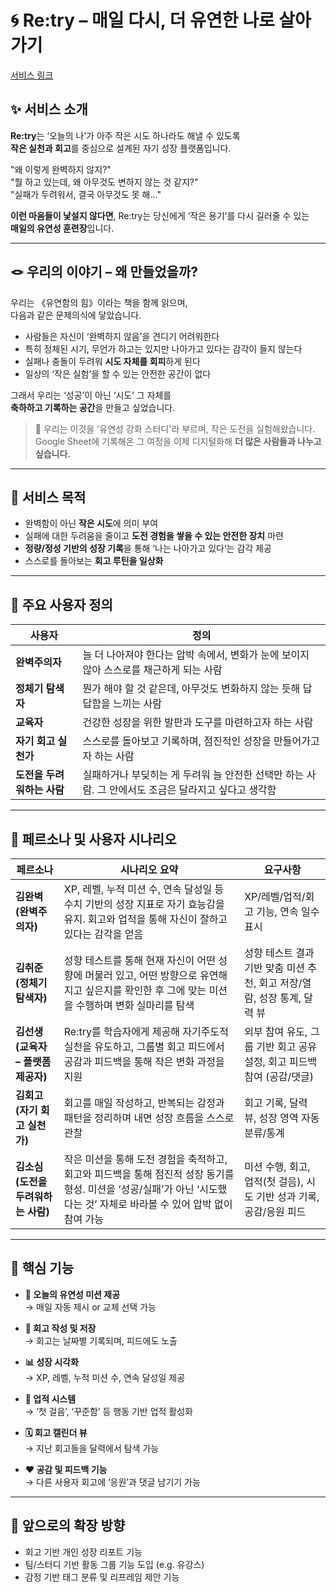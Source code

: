 # 🌀 Re:try – 매일 다시, 더 유연한 나로 살아가기
[서비스 링크](https://daily-flex-builder.lovable.app/)

## ✨ 서비스 소개

**Re:try**는 ‘오늘의 나’가 아주 작은 시도 하나라도 해낼 수 있도록  
**작은 실천과 회고**를 중심으로 설계된 자기 성장 플랫폼입니다.  

"왜 이렇게 완벽하지 않지?"  
"뭘 하고 있는데, 왜 아무것도 변하지 않는 것 같지?"  
"실패가 두려워서, 결국 아무것도 못 해..."  

**이런 마음들이 낯설지 않다면**,
Re:try는 당신에게 ‘작은 용기’를 다시 길러줄 수 있는  
**매일의 유연성 훈련장**입니다.

---

## 🪢 우리의 이야기 – 왜 만들었을까?

우리는 《유연함의 힘》이라는 책을 함께 읽으며,  
다음과 같은 문제의식에 닿았습니다.

- 사람들은 자신이 ‘완벽하지 않음’을 견디기 어려워한다  
- 특히 정체된 시기, 무언가 하고는 있지만 나아가고 있다는 감각이 들지 않는다  
- 실패나 충돌이 두려워 **시도 자체를 회피**하게 된다  
- 일상의 ‘작은 실험’을 할 수 있는 안전한 공간이 없다  

그래서 우리는 ‘성공’이 아닌 ‘시도’ 그 자체를  
**축하하고 기록하는 공간**을 만들고 싶었습니다.

> 💬 우리는 이것을 '유연성 강화 스터디'라 부르며, 작은 도전을 실험해왔습니다.  
> Google Sheet에 기록해온 그 여정을 이제 디지털화해 **더 많은 사람들과 나누고 싶습니다.**

---

## 🎯 서비스 목적

- 완벽함이 아닌 **작은 시도**에 의미 부여  
- 실패에 대한 두려움을 줄이고 **도전 경험을 쌓을 수 있는 안전한 장치** 마련  
- **정량/정성 기반의 성장 기록**을 통해 ‘나는 나아가고 있다’는 감각 제공  
- 스스로를 돌아보는 **회고 루틴을 일상화**  

---

## 👤 주요 사용자 정의

| 사용자 | 정의 |
|--------|------|
| **완벽주의자** | 늘 더 나아져야 한다는 압박 속에서, 변화가 눈에 보이지 않아 스스로를 채근하게 되는 사람 |
| **정체기 탐색자** | 뭔가 해야 할 것 같은데, 아무것도 변화하지 않는 듯해 답답함을 느끼는 사람 |
| **교육자** | 건강한 성장을 위한 발판과 도구를 마련하고자 하는 사람 |
| **자기 회고 실천가** | 스스로를 돌아보고 기록하며, 점진적인 성장을 만들어가고자 하는 사람 |
| **도전을 두려워하는 사람** | 실패하거나 부딪히는 게 두려워 늘 안전한 선택만 하는 사람. 그 안에서도 조금은 달라지고 싶다고 생각함 |

---

## 🧠 페르소나 및 사용자 시나리오

| 페르소나 | 시나리오 요약 | 요구사항 |
|----------|----------------|----------|
| **김완벽 (완벽주의자)** | XP, 레벨, 누적 미션 수, 연속 달성일 등 수치 기반의 성장 지표로 자기 효능감을 유지. 회고와 업적을 통해 자신이 잘하고 있다는 감각을 얻음 | XP/레벨/업적/회고 기능, 연속 일수 표시 |
| **김취준 (정체기 탐색자)** | 성향 테스트를 통해 현재 자신이 어떤 성향에 머물러 있고, 어떤 방향으로 유연해지고 싶은지를 확인한 후 그에 맞는 미션을 수행하며 변화 실마리를 탐색 | 성향 테스트 결과 기반 맞춤 미션 추천, 회고 저장/열람, 성장 통계, 달력 뷰 |
| **김선생 (교육자 – 플랫폼 제공자)** | Re:try를 학습자에게 제공해 자기주도적 실천을 유도하고, 그룹별 회고 피드에서 공감과 피드백을 통해 작은 변화 과정을 지원 | 외부 참여 유도, 그룹 기반 회고 공유 설정, 회고 피드백 참여 (공감/댓글) |
| **김회고 (자기 회고 실천가)** | 회고를 매일 작성하고, 반복되는 감정과 패턴을 정리하며 내면 성장 흐름을 스스로 관찰 | 회고 기록, 달력 뷰, 성장 영역 자동 분류/통계 |
| **김소심 (도전을 두려워하는 사람)** | 작은 미션을 통해 도전 경험을 축적하고, 회고와 피드백을 통해 점진적 성장 동기를 형성. 미션을 ‘성공/실패’가 아닌 ‘시도했다는 것’ 자체로 바라볼 수 있어 압박 없이 참여 가능 | 미션 수행, 회고, 업적(첫 걸음), 시도 기반 성과 기록, 공감/응원 피드 |

---

## 🧩 핵심 기능

- **🧭 오늘의 유연성 미션 제공**  
  → 매일 자동 제시 or 교체 선택 가능

- **📝 회고 작성 및 저장**  
  → 회고는 날짜별 기록되며, 피드에도 노출

- **📊 성장 시각화**  
  → XP, 레벨, 누적 미션 수, 연속 달성일 제공

- **🏅 업적 시스템**  
  → ‘첫 걸음’, ‘꾸준함’ 등 행동 기반 업적 활성화

- **🗓️ 회고 캘린더 뷰**  
  → 지난 회고들을 달력에서 탐색 가능

- **❤️ 공감 및 피드백 기능**  
  → 다른 사용자 회고에 ‘응원’과 댓글 남기기 가능

---

## 🔮 앞으로의 확장 방향

- 회고 기반 개인 성장 리포트 기능  
- 팀/스터디 기반 활동 그룹 기능 도입 (e.g. 유강스)  
- 감정 기반 태그 분류 및 리프레임 제안 기능  
